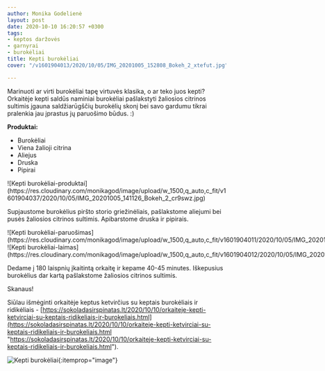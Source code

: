 ```yaml
---
author: Monika Godelienė
layout: post
date: 2020-10-10 16:20:57 +0300
tags:
- keptos daržovės
- garnyrai
- burokėliai
title: Kepti burokėliai
cover: "/v1601904013/2020/10/05/IMG_20201005_152808_Bokeh_2_xtefut.jpg"

---
```

Marinuoti ar virti burokėliai tapę virtuvės klasika, o ar teko juos kepti? Orkaitėje kepti saldūs naminiai burokėliai pašlakstyti žaliosios citrinos sultimis įgauna saldžiarūgščių burokėlių skonį bei savo gardumu tikrai pralenkia jau įprastus jų paruošimo būdus. :)

**Produktai:**

* <span itemprop="recipeIngredient">Burokėliai</span>
* <span itemprop="recipeIngredient">Viena žalioji citrina</span>
* <span itemprop="recipeIngredient">Aliejus</span>
* <span itemprop="recipeIngredient">Druska</span>
* <span itemprop="recipeIngredient">Pipirai</span>

<div itemprop="recipeInstructions" markdown="1">
![Kepti burokėliai-produktai](https://res.cloudinary.com/monikagod/image/upload/w_1500,q_auto,c_fit/v1601904037/2020/10/05/IMG_20201005_141126_Bokeh_2_cr9swz.jpg)

Supjaustome burokėlius piršto storio griežinėliais, pašlakstome aliejumi bei pusės žaliosios citrinos sultimis. Apibarstome druska ir pipirais.

<div class="row">
<div class="six columns" markdown="1">
![Kepti burokėliai-paruošimas](https://res.cloudinary.com/monikagod/image/upload/w_1500,q_auto,c_fit/v1601904011/2020/10/05/IMG_20201005_144414_Bokeh_2_pujb1y.jpg)
</div>
<div class="six columns" markdown="1">
![Kepti burokėliai-laimas](https://res.cloudinary.com/monikagod/image/upload/w_1500,q_auto,c_fit/v1601904012/2020/10/05/IMG_20201005_144250_Bokeh_2_vq4pti.jpg)
</div>
</div>

Dedame į 180 laispnių įkaitintą orkaitę ir kepame 40-45 minutes. Iškepusius burokėlius dar kartą pašlakstome žaliosios citrinos sultimis. </div>

Skanaus!  
  
Siūlau išmėginti orkaitėje keptus ketvirčius su keptais burokėliais ir ridikėliais - [https://sokoladasirspinatas.lt/2020/10/10/orkaiteje-kepti-ketvirciai-su-keptais-ridikeliais-ir-burokeliais.html](https://sokoladasirspinatas.lt/2020/10/10/orkaiteje-kepti-ketvirciai-su-keptais-ridikeliais-ir-burokeliais.html "https://sokoladasirspinatas.lt/2020/10/10/orkaiteje-kepti-ketvirciai-su-keptais-ridikeliais-ir-burokeliais.html").

![Kepti burokėliai](https://res.cloudinary.com/monikagod/image/upload/w_1500,q_auto,c_fit/v1601904013/2020/10/05/IMG_20201005_152808_Bokeh_2_xtefut.jpg){:itemprop="image"}